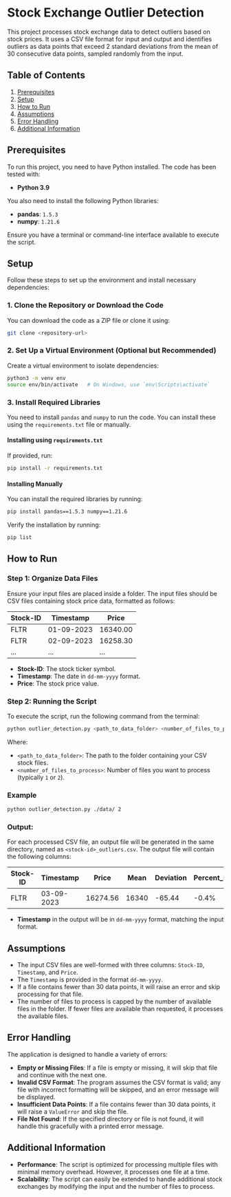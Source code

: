 # Stock Exchange Outlier Detection

This project processes stock exchange data to detect outliers based on stock prices. It uses a CSV file format for input and output and identifies outliers as data points that exceed 2 standard deviations from the mean of 30 consecutive data points, sampled randomly from the input.

## Table of Contents
1. [Prerequisites](#prerequisites)
2. [Setup](#setup)
3. [How to Run](#how-to-run)
4. [Assumptions](#assumptions)
5. [Error Handling](#error-handling)
6. [Additional Information](#additional-information)

## Prerequisites

To run this project, you need to have Python installed. The code has been tested with:
- **Python 3.9**

You also need to install the following Python libraries:
- **pandas**: `1.5.3`
- **numpy**: `1.21.6`

Ensure you have a terminal or command-line interface available to execute the script.

## Setup

Follow these steps to set up the environment and install necessary dependencies:

### 1. Clone the Repository or Download the Code
You can download the code as a ZIP file or clone it using:
```bash
git clone <repository-url>
```

### 2. Set Up a Virtual Environment (Optional but Recommended)

Create a virtual environment to isolate dependencies:
```bash
python3 -m venv env
source env/bin/activate   # On Windows, use `env\Scripts\activate`
```

### 3. Install Required Libraries
You need to install `pandas` and `numpy` to run the code. You can install these using the `requirements.txt` file or manually.

#### Installing using `requirements.txt`
If provided, run:
```bash
pip install -r requirements.txt
```

#### Installing Manually
You can install the required libraries by running:
```bash
pip install pandas==1.5.3 numpy==1.21.6
```

Verify the installation by running:
```bash
pip list
```

## How to Run

### Step 1: Organize Data Files

Ensure your input files are placed inside a folder. The input files should be CSV files containing stock price data, formatted as follows:

| Stock-ID | Timestamp    | Price    |
|----------|--------------|----------|
| FLTR     | 01-09-2023   | 16340.00 |
| FLTR     | 02-09-2023   | 16258.30 |
| ...      | ...          | ...      |

- **Stock-ID**: The stock ticker symbol.
- **Timestamp**: The date in `dd-mm-yyyy` format.
- **Price**: The stock price value.

### Step 2: Running the Script

To execute the script, run the following command from the terminal:

```bash
python outlier_detection.py <path_to_data_folder> <number_of_files_to_process>
```

Where:
- `<path_to_data_folder>`: The path to the folder containing your CSV stock files.
- `<number_of_files_to_process>`: Number of files you want to process (typically `1` or `2`).

### Example
```bash
python outlier_detection.py ./data/ 2
```

### Output:
For each processed CSV file, an output file will be generated in the same directory, named as `<stock-id>_outliers.csv`. The output file will contain the following columns:

| Stock-ID | Timestamp    | Price    | Mean   | Deviation | Percent_Deviation | Threshold_Exceeded |
|----------|--------------|----------|--------|-----------|-------------------|--------------------|
| FLTR     | 03-09-2023   | 16274.56 | 16340  | -65.44    | -0.4%             | Below              |

- **Timestamp** in the output will be in `dd-mm-yyyy` format, matching the input format.

## Assumptions

- The input CSV files are well-formed with three columns: `Stock-ID`, `Timestamp`, and `Price`.
- The `Timestamp` is provided in the format `dd-mm-yyyy`.
- If a file contains fewer than 30 data points, it will raise an error and skip processing for that file.
- The number of files to process is capped by the number of available files in the folder. If fewer files are available than requested, it processes the available files.

## Error Handling

The application is designed to handle a variety of errors:
- **Empty or Missing Files**: If a file is empty or missing, it will skip that file and continue with the next one.
- **Invalid CSV Format**: The program assumes the CSV format is valid; any file with incorrect formatting will be skipped, and an error message will be displayed.
- **Insufficient Data Points**: If a file contains fewer than 30 data points, it will raise a `ValueError` and skip the file.
- **File Not Found**: If the specified directory or file is not found, it will handle this gracefully with a printed error message.

## Additional Information

- **Performance**: The script is optimized for processing multiple files with minimal memory overhead. However, it processes one file at a time.
- **Scalability**: The script can easily be extended to handle additional stock exchanges by modifying the input and the number of files to process.
